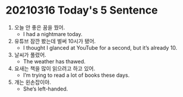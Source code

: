# 20210316 Today's 5 Sentence



1. 오늘 안 좋은 꿈을 꿨어.
   - I had a nightmare today.
2. 유튜브 잠깐 봤는데 벌써 10시가 됐어.
   - I thought I glanced at YouTube for a  second, but it’s already 10.
3. 날씨가 풀렸어.
   - The weather has thawed.
4. 요새는 책을 많이 읽으려고 하고 있어.
   - I’m trying to read a lot of books these days.
5. 걔는 왼손잡이야.
   - She‘s left-handed.